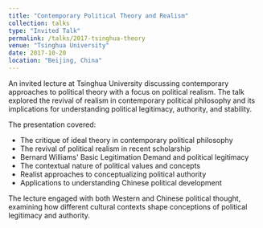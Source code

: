 ```yaml
---
title: "Contemporary Political Theory and Realism"
collection: talks
type: "Invited Talk"
permalink: /talks/2017-tsinghua-theory
venue: "Tsinghua University"
date: 2017-10-20
location: "Beijing, China"
---
```


An invited lecture at Tsinghua University discussing contemporary approaches to political theory with a focus on political realism. The talk explored the revival of realism in contemporary political philosophy and its implications for understanding political legitimacy, authority, and stability.

The presentation covered:

* The critique of ideal theory in contemporary political philosophy
* The revival of political realism in recent scholarship
* Bernard Williams' Basic Legitimation Demand and political legitimacy
* The contextual nature of political values and concepts
* Realist approaches to conceptualizing political authority
* Applications to understanding Chinese political development

The lecture engaged with both Western and Chinese political thought, examining how different cultural contexts shape conceptions of political legitimacy and authority. 